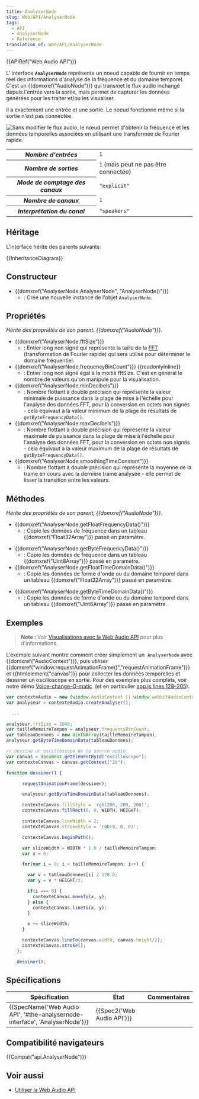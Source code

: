 ```yaml
---
title: AnalyserNode
slug: Web/API/AnalyserNode
tags:
  - API
  - AnalyserNode
  - Reference
translation_of: Web/API/AnalyserNode
---
```

{{APIRef("Web Audio API")}}

L' interface **`AnalyserNode`** représente un noeud capable de fournir en temps réel des informations d'analyse de la fréquence et du domaine temporel. C'est un {{domxref("AudioNode")}} qui transmet le flux audio inchangé depuis l'entrée vers la sortie, mais permet de capturer les données générées pour les traiter et/ou les visualiser.

Il a exactement une entrée et une sortie. Le noeud fonctionne même si la sortie n'est pas connectée.

![Sans modifier le flux audio, le nœud permet d'obtenir la fréquence et les données temporelles associées en utilisant une transformée de Fourier rapide.](fttaudiodata_en.svg)

<table class="properties">
  <tbody>
    <tr>
      <th scope="row"><dfn>Nombre d'entrées</dfn></th>
      <td><code>1</code></td>
    </tr>
    <tr>
      <th scope="row"><dfn>Nombre de sorties</dfn></th>
      <td><code>1</code> (mais peut ne pas être connectée)</td>
    </tr>
    <tr>
      <th scope="row"><dfn>Mode de comptage des canaux</dfn></th>
      <td><code>"explicit"</code></td>
    </tr>
    <tr>
      <th scope="row"><dfn>Nombre de canaux</dfn></th>
      <td><code>1</code></td>
    </tr>
    <tr>
      <th scope="row"><dfn>Interprétation du canal</dfn></th>
      <td><code>"speakers"</code></td>
    </tr>
  </tbody>
</table>

## Héritage

L'interface hérite des parents suivants:

{{InheritanceDiagram}}

## Constructeur

- {{domxref("AnalyserNode.AnalyserNode", "AnalyserNode()")}}
  - : Crée une nouvelle instance de l'objet `AnalyserNode`.

## Propriétés

_Hérite des propriétés de son parent._ _{{domxref("AudioNode")}}_.

- {{domxref("AnalyserNode.fftSize")}}
  - : Entier long non signé qui représente la taille de la [FFT](/en-US/docs/) (transformation de Fourier rapide) qui sera utilisé pour déterminer le domaine fréquentiel.
- {{domxref("AnalyserNode.frequencyBinCount")}} {{readonlyInline}}
  - : Entier long non signé égal à la moitié fftSize. C'est en général le nombre de valeurs qu'on manipule pour la visualisation.
- {{domxref("AnalyserNode.minDecibels")}}
  - : Nombre flottant à double précision qui représente la valeur minimale de puissance dans la plage de mise à l'échelle pour l'analyse des données FFT, pour la conversion en octets non signés - cela équivaut à la valeur minimum de la plage de résultats de `getByteFrequencyData()`.
- {{domxref("AnalyserNode.maxDecibels")}}
  - : Nombre flottant à double précision qui représente la valeur maximale de puissance dans la plage de mise à l'échelle pour l'analyse des données FFT, pour la conversion en octets non signés - cela équivaut à la valeur maximum de la plage de résultats de `getByteFrequencyData()`.
- {{domxref("AnalyserNode.smoothingTimeConstant")}}
  - : Nombre flottant à double précision qui représente la moyenne de la trame en cours avec la dernière trame analysée - elle permet de lisser la transition entre les valeurs.

## Méthodes

_Hérite des propriétés de son parent,_ _{{domxref("AudioNode")}}_.

- {{domxref("AnalyserNode.getFloatFrequencyData()")}}
  - : Copie les données de fréquence dans un tableau {{domxref("Float32Array")}} passé en paramètre.

<!---->

- {{domxref("AnalyserNode.getByteFrequencyData()")}}
  - : Copie les données de fréquence dans un tableau {{domxref("Uint8Array")}} passé en paramètre.
- {{domxref("AnalyserNode.getFloatTimeDomainData()")}}
  - : Copie les données de forme d'onde ou du domaine temporel dans un tableau {{domxref("Float32Array")}} passé en paramètre.

<!---->

- {{domxref("AnalyserNode.getByteTimeDomainData()")}}
  - : Copie les données de forme d'onde ou du domaine temporel dans un tableau {{domxref("Uint8Array")}} passé en paramètre.

## Exemples

> **Note :** Voir [Visualisations avec la Web Audio API](/fr/docs/Web/API/Web_Audio_API/Visualizations_with_Web_Audio_API) pour plus d'informations.

L'exemple suivant montre comment créer simplement un  `AnalyserNode` avec {{domxref("AudioContext")}}, puis utiliser  {{domxref("window.requestAnimationFrame()","requestAnimationFrame")}} et {{htmlelement("canvas")}} pour collecter les données temporelles et dessiner un oscilloscope en sortie. Pour des exemples plus complets, voir notre démo [Voice-change-O-matic](https://mdn.github.io/voice-change-o-matic/)  (et en particulier [app.js lines 128–205](https://github.com/mdn/voice-change-o-matic/blob/gh-pages/scripts/app.js#L128-L205)).

```js
var contexteAudio = new (window.AudioContext || window.webkitAudioContext)();
var analyseur = contexteAudio.createAnalyser();

  ...

analyseur.fftSize = 2048;
var tailleMemoireTampon = analyseur.frequencyBinCount;
var tableauDonnees = new Uint8Array(tailleMemoireTampon);
analyseur.getByteTimeDomainData(tableauDonnees);

// dessine un oscilloscope de la source audio
var canvas = document.getElementById("oscilloscope");
var contexteCanvas = canvas.getContext("2d");

function dessiner() {

      requestAnimationFrame(dessiner);

      analyseur.getByteTimeDomainData(tableauDonnees);

      contexteCanvas.fillStyle = 'rgb(200, 200, 200)';
      contexteCanvas.fillRect(0, 0, WIDTH, HEIGHT);

      contexteCanvas.lineWidth = 2;
      contexteCanvas.strokeStyle = 'rgb(0, 0, 0)';

      contexteCanvas.beginPath();

      var sliceWidth = WIDTH * 1.0 / tailleMemoireTampon;
      var x = 0;

      for(var i = 0; i < tailleMemoireTampon; i++) {

        var v = tableauDonnees[i] / 128.0;
        var y = v * HEIGHT/2;

        if(i === 0) {
          contexteCanvas.moveTo(x, y);
        } else {
          contexteCanvas.lineTo(x, y);
        }

        x += sliceWidth;
      }

      contexteCanvas.lineTo(canvas.width, canvas.height/2);
      contexteCanvas.stroke();
    };

    dessiner();
```

## Spécifications

| Spécification                                                                                        | État                                 | Commentaires |
| ---------------------------------------------------------------------------------------------------- | ------------------------------------ | ------------ |
| {{SpecName('Web Audio API', '#the-analysernode-interface', 'AnalyserNode')}} | {{Spec2('Web Audio API')}} |              |

## Compatibilité navigateurs

{{Compat("api.AnalyserNode")}}

## Voir aussi

- [Utiliser la Web Audio API](/fr/docs/Web/API/Web_Audio_API/Using_Web_Audio_API)
